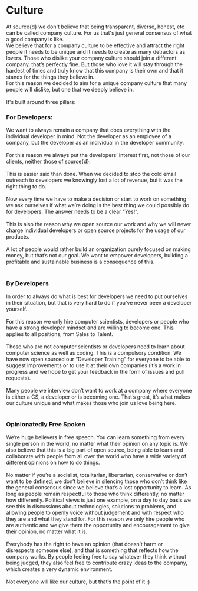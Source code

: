 # Culture
At source{d} we don't believe that being transparent, diverse, honest, etc can be called company culture. For us that's just general consensus of what a good company is like.<br>
We believe that for a company culture to be effective and attract the right people it needs to be unique and it needs to create as many detractors as lovers. Those who dislike your company culture should join a different company, that’s perfectly fine. But those who love it will stay through the hardest of times and truly know that this company is their own and that it stands for the things they believe in.<br>
For this reason we decided to aim for a unique company culture that many people will dislike, but one that we deeply believe in.<br>
<br>
It's built around three pillars:

### For Developers:
We want to always remain a company that does everything with the individual developer in mind. Not the developer as an employee of a company, but the developer as an individual in the developer community.<br>
<br>
For this reason we always put the developers’ interest first, not those of our clients, neither those of source{d}.<br>
<br>
This is easier said than done. When we decided to stop the cold email outreach to developers we knowingly lost a lot of revenue, but it was the right thing to do.<br>
<br>
Now every time we have to make a decision or start to work on something we ask ourselves if what we’re doing is the best thing we could possibly do for developers. The answer needs to be a clear “Yes!”.<br>
<br>
This is also the reason why we open source our work and why we will never charge individual developers or open source projects for the usage of our products.<br>
<br>
A lot of people would rather build an organization purely focused on making money, but that’s not our goal. We want to empower developers, building a profitable and sustainable business is a consequence of this.<br>
<br>

### By Developers
In order to always do what is best for developers we need to put ourselves in their situation, but that is very hard to do if you’ve never been a developer yourself.<br>
<br>
For this reason we only hire computer scientists, developers or people who have a strong developer mindset and are willing to become one. This applies to all positions, from Sales to Talent.<br>
<br>
Those who are not computer scientists or developers need to learn about computer science as well as coding. This is a compulsory condition. We have now open sourced our “Developer Training” for everyone to be able to suggest improvements or to use it at their own companies (it’s a work in progress and we hope to get your feedback in the form of issues and pull requests).<br>
<br>
Many people we interview don’t want to work at a company where everyone is either a CS, a developer or is becoming one. That’s great, it’s what makes our culture unique and what makes those who join us love being here.<br>
<br>

### Opinionatedly Free Spoken
We’re huge believers in free speech. You can learn something from every single person in the world, no matter what their opinion on any topic is. We also believe that this is a big part of open source, being able to learn and collaborate with people from all over the world who have a wide variety of different opinions on how to do things.<br>
<br>
No matter if you’re a socialist, totalitarian, libertarian, conservative or don’t want to be defined, we don’t believe in silencing those who don’t think like the general consensus since we believe that’s a lost opportunity to learn. As long as people remain respectful to those who think differently, no matter how differently. Political views is just one example, on a day to day basis we see this in discussions about technologies, solutions to problems, and allowing people to openly voice without judgement and with respect who they are and what they stand for. For this reason we only hire people who are authentic and we give them the opportunity and encouragement to give their opinion, no matter what it is.<br>
<br>
Everybody has the right to have an opinion (that doesn’t harm or disrespects someone else), and that is something that reflects how the company works. By people feeling free to say whatever they think without being judged, they also feel free to contribute crazy ideas to the company, which creates a very dynamic environment.<br>
<br>
Not everyone will like our culture, but that’s the point of it ;)

